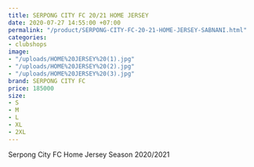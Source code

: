 ```yaml
---
title: SERPONG CITY FC 20/21 HOME JERSEY
date: 2020-07-27 14:55:00 +07:00
permalink: "/product/SERPONG-CITY-FC-20-21-HOME-JERSEY-SABNANI.html"
categories:
- clubshops
image:
- "/uploads/HOME%20JERSEY%20(1).jpg"
- "/uploads/HOME%20JERSEY%20(2).jpg"
- "/uploads/HOME%20JERSEY%20(3).jpg"
brand: SERPONG CITY FC
price: 185000
size:
- S
- M
- L
- XL
- 2XL
---
```


Serpong City FC 
Home Jersey Season 2020/2021